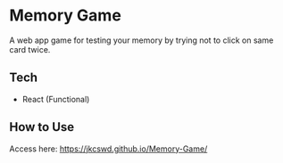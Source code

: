 # Memory Game
A web app game for testing your memory by trying not to click on same card twice.

## Tech
- React (Functional)

## How to Use 
Access here: https://jkcswd.github.io/Memory-Game/